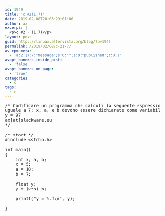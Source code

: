 ```yaml
---
id: 1949
title: 'c #2(1.7)'
date: 2019-02-08T20:03:29+01:00
author: ax
excerpt: |
  <p>c #2 - (1.7)</p>
layout: post
guid: https://linuax.altervista.org/blog/?p=1949
permalink: /2019/02/08/c-21-7/
av_cpm_meta:
  - 'a:2:{s:7:"message";s:0:"";s:9:"published";b:0;}'
avopt_banners_inside_post:
  - 'false'
avopt_banners_on_page:
  - 'true'
categories:
  - c
tags:
  - c
---
```

<pre>/* Codificare un programma che calcoli la seguente espressione: y=xa+b, dove x è uguale a 5, a è uguale a 18 e b è
uguale a 7; x, a, e b devono essere dichiarate come variabili intere. Si visualizzi infine il valore finale:
y = 97 
ax[at]slackware.eu
*/

/* start */
#include &lt;stdio.h&gt;

int main()
{
	int x, a, b;
	x = 5;
	a = 18;
	b = 7;
	
	float y;
	y = (x*a)+b;
	
	printf("y = %.f\n", y); 

}</pre>